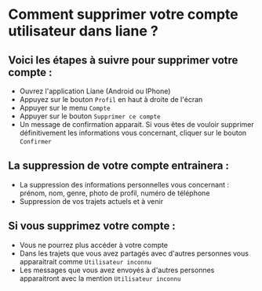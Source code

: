 # Comment supprimer votre compte utilisateur dans liane ?

## Voici les étapes à suivre pour supprimer votre compte :
- Ouvrez l'application Liane (Android ou IPhone)
- Appuyez sur le bouton `Profil` en haut à droite de l'écran
- Appuyer sur le menu `Compte`
- Appuyer sur le bouton `Supprimer ce compte`
- Un message de confirmation apparait. Si vous êtes de vouloir supprimer définitivement les informations vous concernant, cliquer sur le bouton `Confirmer`

## La suppression de votre compte entrainera :
- La suppression des informations personnelles vous concernant : prénom, nom, genre, photo de profil, numéro de téléphone
- Suppression de vos trajets actuels et à venir

## Si vous supprimez votre compte :
- Vous ne pourrez plus accéder à votre compte
- Dans les trajets que vous avez partagés avec d'autres personnes vous apparaitrait comme `Utilisateur inconnu`
- Les messages que vous avez envoyés à d'autres personnes apparaitront avec la mention `Utilisateur inconnu`
